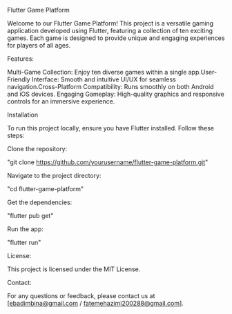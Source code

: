 Flutter Game Platform

Welcome to our Flutter Game Platform! This project is a versatile gaming application developed using Flutter, featuring a collection of ten exciting games. 
Each game is designed to provide unique and engaging experiences for players of all ages.

Features:

Multi-Game Collection: Enjoy ten diverse games within a single app.User-Friendly Interface: Smooth and intuitive UI/UX for seamless navigation.Cross-Platform Compatibility: Runs smoothly on both Android and iOS devices.
Engaging Gameplay: High-quality graphics and responsive controls for an immersive experience.

Installation

To run this project locally, ensure you have Flutter installed. Follow these steps:

Clone the repository:

"git clone https://github.com/yourusername/flutter-game-platform.git"

Navigate to the project directory:

"cd flutter-game-platform"

Get the dependencies:

"flutter pub get"

Run the app:

"flutter run"

License:

This project is licensed under the MIT License.

Contact:

For any questions or feedback, please contact us at [ebadimbina@gmail.com / fatemehazimi200288@gmail.com].
